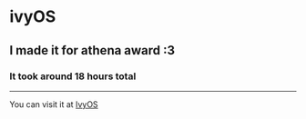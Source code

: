 # ivyOS
## I made it for athena award :3
### It took around 18 hours total
---
You can visit it at [IvyOS](https://ivy.cool/ivyOS.html)

